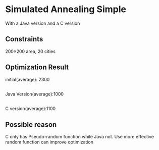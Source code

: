# Simulated Annealing Simple
With a Java version and a C version
## Constraints
  200×200 area, 20 cities
## Optimization Result
  initial(average): 2300
##
  Java Version(average):1000
##
  C version(average):1100
## Possible reason
  C only has Pseudo-random function while Java not. Use more effective random function can improve optimization
